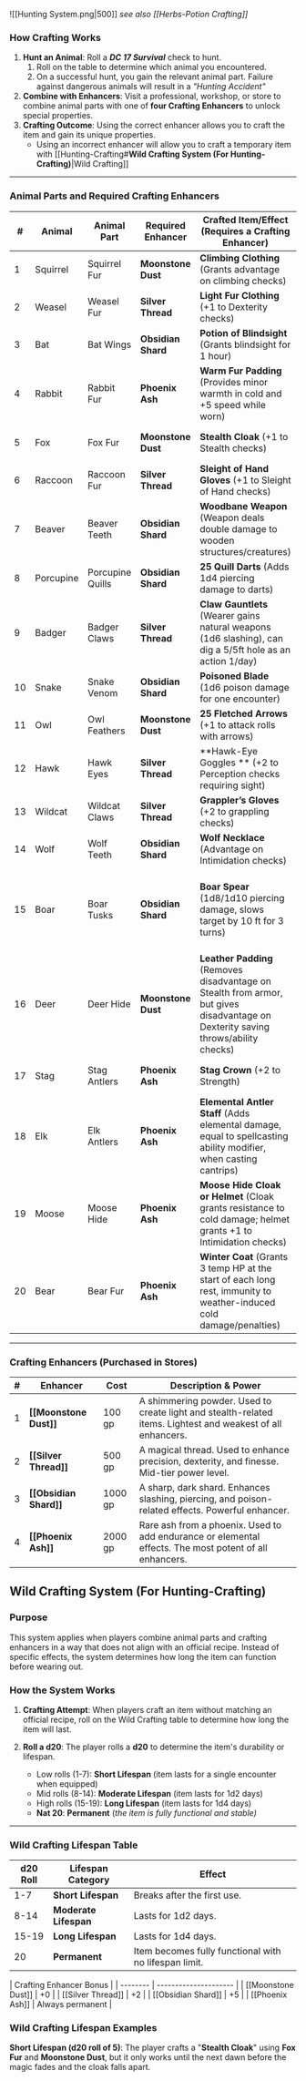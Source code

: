 ![[Hunting System.png|500]]
*see also [[Herbs-Potion Crafting]]*
### **How Crafting Works**

1. **Hunt an Animal**: Roll a ***DC 17 Survival*** check to hunt. 
	1. Roll on the table to determine which animal you encountered. 
	2. On a successful hunt, you gain the relevant animal part. Failure against dangerous animals will result in a *"Hunting Accident"*
2. **Combine with Enhancers**: Visit a professional, workshop, or store to combine animal parts with one of **four Crafting Enhancers** to unlock special properties.
3. **Crafting Outcome**: Using the correct enhancer allows you to craft the item and gain its unique properties.
	- Using an incorrect enhancer will allow you to craft a temporary item with [[Hunting-Crafting#**Wild Crafting System (For Hunting-Crafting)**|Wild Crafting]]

---

### **Animal Parts and Required Crafting Enhancers**

| #   | Animal    | Animal Part      | Required Enhancer  | Crafted Item/Effect (Requires a Crafting Enhancer)                                                                                 | Hunting Accident                                           |
| --- | --------- | ---------------- | ------------------ | ---------------------------------------------------------------------------------------------------------------------------------- | ---------------------------------------------------------- |
| 1   | Squirrel  | Squirrel Fur     | **Moonstone Dust** | **Climbing Clothing** (Grants advantage on climbing checks)                                                                        | None                                                       |
| 2   | Weasel    | Weasel Fur       | **Silver Thread**  | **Light Fur Clothing** (+1 to Dexterity checks)                                                                                    | None                                                       |
| 3   | Bat       | Bat Wings        | **Obsidian Shard** | **Potion of Blindsight** (Grants blindsight for 1 hour)                                                                            | 1d4 necrotic damage                                        |
| 4   | Rabbit    | Rabbit Fur       | **Phoenix Ash**    | **Warm Fur Padding** (Provides minor warmth in cold and +5 speed while worn)                                                       | None                                                       |
| 5   | Fox       | Fox Fur          | **Moonstone Dust** | **Stealth Cloak** (+1 to Stealth checks)                                                                                           | 1d4 slashing damage                                        |
| 6   | Raccoon   | Raccoon Fur      | **Silver Thread**  | **Sleight of Hand Gloves** (+1 to Sleight of Hand checks)                                                                          | None                                                       |
| 7   | Beaver    | Beaver Teeth     | **Obsidian Shard** | **Woodbane Weapon** (Weapon deals double damage to wooden structures/creatures)                                                    | None                                                       |
| 8   | Porcupine | Porcupine Quills | **Obsidian Shard** | **25 Quill Darts** (Adds 1d4 piercing damage to darts)                                                                             | 1d6 piercing damage                                        |
| 9   | Badger    | Badger Claws     | **Silver Thread**  | **Claw Gauntlets** (Wearer gains natural weapons (1d6 slashing), can dig a 5/5ft hole as an action 1/day)                          | 1d6 slashing damage                                        |
| 10  | Snake     | Snake Venom      | **Obsidian Shard** | **Poisoned Blade** (1d6 poison damage for one encounter)                                                                           | 1d6 poison damage                                          |
| 11  | Owl       | Owl Feathers     | **Moonstone Dust** | **25 Fletched Arrows** (+1 to attack rolls with arrows)                                                                            | None                                                       |
| 12  | Hawk      | Hawk Eyes        | **Silver Thread**  | **Hawk-Eye Goggles ** (+2 to Perception checks requiring sight)                                                                    | 1d4 slashing damage                                        |
| 13  | Wildcat   | Wildcat Claws    | **Silver Thread**  | **Grappler’s Gloves** (+2 to grappling checks)                                                                                     | 1d6 slashing damage                                        |
| 14  | Wolf      | Wolf Teeth       | **Obsidian Shard** | **Wolf Necklace** (Advantage on Intimidation checks)                                                                               | 1d6 piercing damage                                        |
| 15  | Boar      | Boar Tusks       | **Obsidian Shard** | **Boar Spear** (1d8/1d10 piercing damage, slows target by 10 ft for 3 turns)                                                       | 1d8 piercing damage, slows hunter by 10 ft until long rest |
| 16  | Deer      | Deer Hide        | **Moonstone Dust** | **Leather Padding** (Removes disadvantage on Stealth from armor, but gives disadvantage on Dexterity saving throws/ability checks) | None                                                       |
| 17  | Stag      | Stag Antlers     | **Phoenix Ash**    | **Stag Crown** (+2 to Strength)                                                                                                    | 4d8 bludgeoning damage                                     |
| 18  | Elk       | Elk Antlers      | **Phoenix Ash**    | **Elemental Antler Staff** (Adds elemental damage, equal to spellcasting ability modifier,  when casting cantrips)                 | 3d6 bludgeoning damage                                     |
| 19  | Moose     | Moose Hide       | **Phoenix Ash**    | **Moose Hide Cloak or Helmet** (Cloak grants resistance to cold damage; helmet grants +1 to Intimidation checks)                   | 5d6 bludgeoning damage                                     |
| 20  | Bear      | Bear Fur         | **Phoenix Ash**    | **Winter Coat** (Grants 3 temp HP at the start of each long rest, immunity to weather-induced cold damage/penalties)               | 6d8 slashing damage                                        |

---

### **Crafting Enhancers (Purchased in Stores)**

| #   | Enhancer                 | Cost   | Description & Power                                           |
| --- | ------------------------ | ------ | ------------------------------------------------------------- |
| 1   | **[[Moonstone Dust]]**    | 100 gp  | A shimmering powder. Used to create light and stealth-related items. Lightest and weakest of all enhancers. |
| 2   | **[[Silver Thread]]**     | 500 gp  | A magical thread. Used to enhance precision, dexterity, and finesse. Mid-tier power level. |
| 3   | **[[Obsidian Shard]]**    | 1000 gp  | A sharp, dark shard. Enhances slashing, piercing, and poison-related effects. Powerful enhancer. |
| 4   | **[[Phoenix Ash]]**       | 2000 gp | Rare ash from a phoenix. Used to add endurance or elemental effects. The most potent of all enhancers. |

## **Wild Crafting System (For Hunting-Crafting)**

### **Purpose**
This system applies when players combine animal parts and crafting enhancers in a way that does not align with an official recipe. Instead of specific effects, the system determines how long the item can function before wearing out.

### **How the System Works**

1. **Crafting Attempt**: When players craft an item without matching an official recipe, roll on the Wild Crafting table to determine how long the item will last.

2. **Roll a d20**: The player rolls a **d20** to determine the item's durability or lifespan.
   - Low rolls (1-7): **Short Lifespan** (item lasts for a single encounter when equipped)
   - Mid rolls (8-14): **Moderate Lifespan** (item lasts for 1d2 days)
   - High rolls (15-19): **Long Lifespan** (item lasts for 1d4 days)
   - **Nat 20**: **Permanent** (*the item is fully functional and stable)*

---

### **Wild Crafting Lifespan Table**

| d20 Roll | Lifespan Category     | Effect                                                | 
| -------- | --------------------- | ----------------------------------------------------- |
| 1-7      | **Short Lifespan**    | Breaks after the first use.                           |
| 8-14     | **Moderate Lifespan** | Lasts for 1d2 days.                                   |
| 15-19    | **Long Lifespan**     | Lasts for 1d4 days.                                   |
| 20       | **Permanent**         | Item becomes fully functional with no lifespan limit. |

| Crafting Enhancer Bonus |
| -------- | --------------------- |
| [[Moonstone Dust]]      | +0 |
| [[Silver Thread]]     | +2 |
| [[Obsidian Shard]]    | +5     |
| [[Phoenix Ash]]       | Always permanent         |
### **Wild Crafting Lifespan Examples**

**Short Lifespan (d20 roll of 5)**: The player crafts a "**Stealth Cloak**" using **Fox Fur** and **Moonstone Dust**, but it only works until the next dawn before the magic fades and the cloak falls apart.